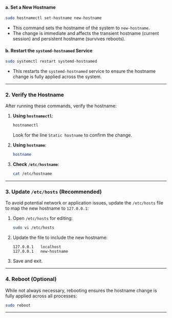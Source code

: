 

#### **a. Set a New Hostname**
```bash
sudo hostnamectl set-hostname new-hostname
```
- This command sets the hostname of the system to `new-hostname`.
- The change is immediate and affects the transient hostname (current session) and persistent hostname (survives reboots).

#### **b. Restart the `systemd-hostnamed` Service**
```bash
sudo systemctl restart systemd-hostnamed
```
- This restarts the `systemd-hostnamed` service to ensure the hostname change is fully applied across the system.

---

### **2. Verify the Hostname**

After running these commands, verify the hostname:

1. **Using `hostnamectl`**:
   ```bash
   hostnamectl
   ```
   Look for the line `Static hostname` to confirm the change.

2. **Using `hostname`**:
   ```bash
   hostname
   ```

3. **Check `/etc/hostname`**:
   ```bash
   cat /etc/hostname
   ```

---

### **3. Update `/etc/hosts` (Recommended)**

To avoid potential network or application issues, update the `/etc/hosts` file to map the new hostname to `127.0.0.1`:

1. Open `/etc/hosts` for editing:
   ```bash
   sudo vi /etc/hosts
   ```

2. Update the file to include the new hostname:
   ```plaintext
   127.0.0.1   localhost
   127.0.0.1   new-hostname
   ```

3. Save and exit.

---

### **4. Reboot (Optional)**
While not always necessary, rebooting ensures the hostname change is fully applied across all processes:
```bash
sudo reboot
```

---

